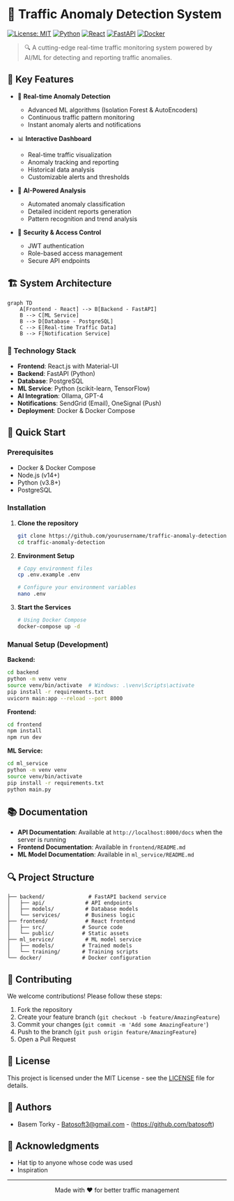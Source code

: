 # 🚦 Traffic Anomaly Detection System

[![License: MIT](https://img.shields.io/badge/License-MIT-yellow.svg)](https://opensource.org/licenses/MIT)
[![Python](https://img.shields.io/badge/python-v3.8+-blue.svg)](https://www.python.org/)
[![React](https://img.shields.io/badge/react-%2320232a.svg?style=flat&logo=react&logoColor=%2361DAFB)](https://reactjs.org/)
[![FastAPI](https://img.shields.io/badge/FastAPI-005571?style=flat&logo=fastapi)](https://fastapi.tiangolo.com/)
[![Docker](https://img.shields.io/badge/docker-%230db7ed.svg?style=flat&logo=docker&logoColor=white)](https://www.docker.com/)

> 🔍 A cutting-edge real-time traffic monitoring system powered by AI/ML for detecting and reporting traffic anomalies.

## 🌟 Key Features

- 🤖 **Real-time Anomaly Detection**
  - Advanced ML algorithms (Isolation Forest & AutoEncoders)
  - Continuous traffic pattern monitoring
  - Instant anomaly alerts and notifications

- 📊 **Interactive Dashboard**
  - Real-time traffic visualization
  - Anomaly tracking and reporting
  - Historical data analysis
  - Customizable alerts and thresholds

- 🧠 **AI-Powered Analysis**
  - Automated anomaly classification
  - Detailed incident reports generation
  - Pattern recognition and trend analysis

- 🔐 **Security & Access Control**
  - JWT authentication
  - Role-based access management
  - Secure API endpoints

## 🏗️ System Architecture

```mermaid
graph TD
    A[Frontend - React] --> B[Backend - FastAPI]
    B --> C[ML Service]
    B --> D[Database - PostgreSQL]
    C --> E[Real-time Traffic Data]
    B --> F[Notification Service]
```

### 🔧 Technology Stack

- **Frontend**: React.js with Material-UI
- **Backend**: FastAPI (Python)
- **Database**: PostgreSQL
- **ML Service**: Python (scikit-learn, TensorFlow)
- **AI Integration**: Ollama, GPT-4
- **Notifications**: SendGrid (Email), OneSignal (Push)
- **Deployment**: Docker & Docker Compose

## 🚀 Quick Start

### Prerequisites

- Docker & Docker Compose
- Node.js (v14+)
- Python (v3.8+)
- PostgreSQL

### Installation

1. **Clone the repository**
   ```bash
   git clone https://github.com/yourusername/traffic-anomaly-detection.git
   cd traffic-anomaly-detection
   ```

2. **Environment Setup**
   ```bash
   # Copy environment files
   cp .env.example .env
   
   # Configure your environment variables
   nano .env
   ```

3. **Start the Services**
   ```bash
   # Using Docker Compose
   docker-compose up -d
   ```

### Manual Setup (Development)

**Backend:**
```bash
cd backend
python -m venv venv
source venv/bin/activate  # Windows: .\venv\Scripts\activate
pip install -r requirements.txt
uvicorn main:app --reload --port 8000
```

**Frontend:**
```bash
cd frontend
npm install
npm run dev
```

**ML Service:**
```bash
cd ml_service
python -m venv venv
source venv/bin/activate
pip install -r requirements.txt
python main.py
```

## 📚 Documentation

- **API Documentation**: Available at `http://localhost:8000/docs` when the server is running
- **Frontend Documentation**: Available in `frontend/README.md`
- **ML Model Documentation**: Available in `ml_service/README.md`

## 🔍 Project Structure

```
├── backend/              # FastAPI backend service
│   ├── api/             # API endpoints
│   ├── models/          # Database models
│   └── services/        # Business logic
├── frontend/            # React frontend
│   ├── src/            # Source code
│   └── public/         # Static assets
├── ml_service/          # ML model service
│   ├── models/         # Trained models
│   └── training/       # Training scripts
└── docker/             # Docker configuration
```

## 🤝 Contributing

We welcome contributions! Please follow these steps:

1. Fork the repository
2. Create your feature branch (`git checkout -b feature/AmazingFeature`)
3. Commit your changes (`git commit -m 'Add some AmazingFeature'`)
4. Push to the branch (`git push origin feature/AmazingFeature`)
5. Open a Pull Request

## 📝 License

This project is licensed under the MIT License - see the [LICENSE](LICENSE) file for details.

## 👥 Authors

- Basem Torky - Batosoft3@gmail.com - (https://github.com/batosoft)

## 🙏 Acknowledgments

- Hat tip to anyone whose code was used
- Inspiration

---

<p align="center">Made with ❤️ for better traffic management</p>

